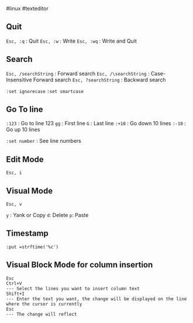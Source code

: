 #linux #texteditor

## Quit
`Esc, :q` : Quit
`Esc, :w` : Write
`Esc, :wq` : Write and Quit

## Search
`Esc, /searchString` : Forward search
`Esc, /\searchString` : Case-Insensitive Forward search
`Esc, ?searchString` : Backward search

`:set ignorecase`
`:set smartcase`

## Go To line
`:123` : Go to line 123
`gg`  : First line
`G` :  Last line
`:+10` : Go down 10 lines
`:-10` : Go up 10 lines

`:set number` : See line numbers
## Edit Mode
`Esc, i`
## Visual Mode
`Esc, v`

`y` : Yank or Copy
`d`: Delete
`p`: Paste

## Timestamp
`:put =strftime('%c')`

## Visual Block Mode for column insertion
```
Esc
Ctrl+V
--- Select the lines you want to insert column text
Shift+I
--- Enter the text you want, the change will be displayed on the line where the cursor is currently
Esc
--- The change will reflect
```